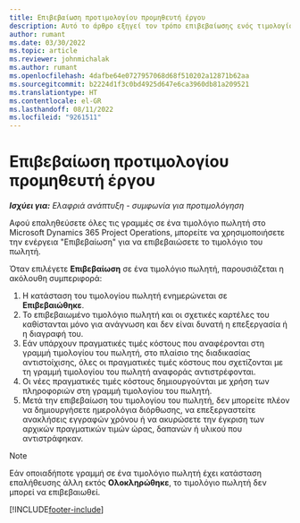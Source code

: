 ```yaml
---
title: Επιβεβαίωση προτιμολογίου προμηθευτή έργου
description: Αυτό το άρθρο εξηγεί τον τρόπο επιβεβαίωσης ενός τιμολογίου πωλητή έργου στο Microsoft Dynamics 365 Project Operations και την οικονομική επίδραση της επιβεβαίωσης ενός τιμολογίου πωλητή έργου.
author: rumant
ms.date: 03/30/2022
ms.topic: article
ms.reviewer: johnmichalak
ms.author: rumant
ms.openlocfilehash: 4dafbe64e0727957068d68f510202a12871b62aa
ms.sourcegitcommit: b2224d1f3c0bd4925d647e6ca3960db81a209521
ms.translationtype: HT
ms.contentlocale: el-GR
ms.lasthandoff: 08/11/2022
ms.locfileid: "9261511"
---
```

# <a name="confirm-a-project-vendor-invoice"></a>Επιβεβαίωση προτιμολογίου προμηθευτή έργου

_**Ισχύει για:** Ελαφριά ανάπτυξη - συμφωνία για προτιμολόγηση_

Αφού επαληθεύσετε όλες τις γραμμές σε ένα τιμολόγιο πωλητή στο Microsoft Dynamics 365 Project Operations, μπορείτε να χρησιμοποιήσετε την ενέργεια "Επιβεβαίωση" για να επιβεβαιώσετε το τιμολόγιο του πωλητή.

Όταν επιλέγετε **Επιβεβαίωση** σε ένα τιμολόγιο πωλητή, παρουσιάζεται η ακόλουθη συμπεριφορά:

1. Η κατάσταση του τιμολογίου πωλητή ενημερώνεται σε **Επιβεβαιώθηκε**.
2. Το επιβεβαιωμένο τιμολόγιο πωλητή και οι σχετικές καρτέλες του καθίστανται μόνο για ανάγνωση και δεν είναι δυνατή η επεξεργασία ή η διαγραφή του.
3. Εάν υπάρχουν πραγματικές τιμές κόστους που αναφέρονται στη γραμμή τιμολογίου του πωλητή, στο πλαίσιο της διαδικασίας αντιστοίχισης, όλες οι πραγματικές τιμές κόστους που σχετίζονται με τη γραμμή τιμολογίου του πωλητή αναφοράς αντιστρέφονται.
4. Οι νέες πραγματικές τιμές κόστους δημιουργούνται με χρήση των πληροφοριών στη γραμμή τιμολογίου του πωλητή.
5. Μετά την επιβεβαίωση του τιμολογίου του πωλητή, δεν μπορείτε πλέον να δημιουργήσετε ημερολόγια διόρθωσης, να επεξεργαστείτε ανακλήσεις εγγραφών χρόνου ή να ακυρώσετε την έγκριση των αρχικών πραγματικών τιμών ώρας, δαπανών ή υλικού που αντιστράφηκαν.

> [!NOTE]
> Εάν οποιαδήποτε γραμμή σε ένα τιμολόγιο πωλητή έχει κατάσταση επαλήθευσης άλλη εκτός **Ολοκληρώθηκε**, το τιμολόγιο πωλητή δεν μπορεί να επιβεβαιωθεί.

[!INCLUDE[footer-include](../../includes/footer-banner.md)]
